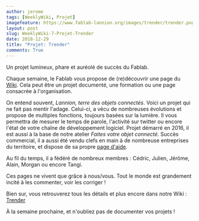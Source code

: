 ```yaml
---
author: jerome
tags: [WeeklyWiki, Projet]
imagefeature: https://www.fablab-lannion.org/images/trender/trender.png
layout: post
slug: WeeklyWiki-7-Projet-Trender
date: 2018-12-29
title: "Projet: Trender"
comments: True
---
```


Un projet lumineux, phare et auréolé de succès du Fablab.

Chaque semaine, le Fablab vous propose de (re)découvrir une page du [Wiki](https://wiki.fablab-lannion.org). Cela peut être un projet documenté, une formation ou une page consacrée à l'organisation.

On entend souvent, *Lannion, terre des objets connectés*. Voici un projet qui ne fait pas mentir l'adage. Celui-ci, a vécu de nombreuses évolutions et propose de multiples fonctions, toujours basées sur la lumière.
Il vous permettra de mesurer le temps de parole, l'activité sur twitter ou encore l'état de votre chaîne de développement logiciel.
Projet démarré en 2016, il est aussi à la base de notre atelier *Faites votre objet connecté*.
Succès commercial, il a aussi été vendu clefs en main à de nombreuse entreprises du territoire, et dispose de sa propre [page d'aide](https://www.fablab-lannion.org/trender/).

Au fil du temps, il a fédéré de nombreux membres : Cédric, Julien, Jérôme, Alain, Morgan ou encore Tangi.

Ces pages ne vivent que grâce à nous/vous. Tout le monde est grandement incité à les commenter, voir les corriger !

Bien sur, vous retrouverez tous les détails et plus encore dans notre Wiki : [Trender](https://wiki.fablab-lannion.org/index.php?title=Trender)

À la semaine prochaine, et n'oubliez pas de documenter vos projets !

